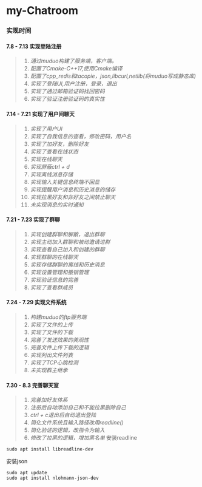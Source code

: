 # my-Chatroom
### 实现时间
#### 7.8 - 7.13 实现登陆注册
> 1. *通过muduo构建了服务端，客户端。*
> 2. *配置了Cmake-C++17,使用Cmake编译*
> 3. *配置了cpp_redis和tacopie，json,libcurl,netlib(将muduo写成静态库)*
> 4. *实现了登陆UI,用户注册，登录，退出*
> 5. *实现了通过邮箱验证码找回密码*
> 6. *实现了验证注册验证码的真实性*
#### 7.14 - 7.21 实现了用户间聊天
> 1. *实现了用户UI*
> 2. *实现了自我信息的查看，修改密码，用户名*
> 3. *实现了加好友，删除好友*
> 4. *实现了查看在线状态*
> 5. *实现在线聊天*
> 6. *实现屏蔽ctrl + d*
> 7. *实现离线消息存储*
> 8. *实现输入关键信息终端不回显*
> 9. *实现提醒用户消息和历史消息的储存*
> 10. *实现拉黑好友和非好友之间禁止聊天*
> 11. *未实现消息的实时通知*
#### 7.21 - 7.23 实现了群聊
> 1. *实现创建群聊和解散，退出群聊*
> 2. *实现主动加入群聊和被动邀请进群*
> 3. *实现查看自己加入和创建的群聊*
> 4. *实现群聊的在线聊天*
> 5. *实现存储群聊的离线和历史消息*
> 6. *实现设置管理和撤销管理*
> 7. *实现验证信息的完善*
> 8. *实现了查看群成员*
#### 7.24 - 7.29 实现文件系统
> 1. *构建muduo的ftp服务端*
> 2. *实现了文件的上传*
> 3. *实现了文件的下载*
> 4. *完善了发送效果的美观性*
> 5. *完善文件上传下载的逻辑*
> 6. *实现列出文件列表*
> 7. *实现了TCP心跳检测*
> 8. *未实现群主继承*
#### 7.30 - 8.3 完善聊天室
> 1. *完善加好友体系*
> 2. *注册后自动添加自己和不能拉黑删除自己*
> 3. *ctrl + c退出后自动退出登陆*
> 4. *简化文件系统且输入路径改用readline()*
> 5. *简化验证的逻辑，改指令为输入*
> 6. *修改了拉黑的逻辑，增加黑名单*
安装readline
```
sudo apt install libreadline-dev
```
安装json
```
sudo apt update
sudo apt install nlohmann-json-dev
```
